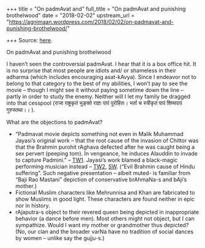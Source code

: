 +++
title = "On padmAvat and"
full_title = "On padmAvat and punishing brothelwood"
date = "2018-02-02"
upstream_url = "https://agnimaan.wordpress.com/2018/02/02/on-padmavat-and-punishing-brothelwood/"

+++
Source: [here](https://agnimaan.wordpress.com/2018/02/02/on-padmavat-and-punishing-brothelwood/).

On padmAvat and punishing brothelwood

I haven’t seen the controversial padmAvat. I hear that it is a box
office hit. It is no surprise that most people are idiots and/ or
shameless in their adharma (which includes encouraging asat-kAvya).
Since I endeavor not to belong to that category to the best of my
abilities, I won’t pay to see the movie – though I might see it without
paying sometime down the line – partly in order to study the enemy.
Neither will I let my family be dragged into that cesspool (राजा
राष्ट्रकृतं भुङ्क्ते राज्ञः पापं पुरोहितः। भर्ता च स्त्रीकृतं पापं
शिष्यपापं गुरुस्तथा।। ).

What are the objections to padmAvat?

-   “Padmavat movie depicts something not even in Malik Muhammad
    Jayasi’s original work – that the root cause of the invasion of
    Chittor was that the Brahmin purohit rAghava defected after he was
    caught being a sex pervert (peeping tom). In vengeance, he induces
    Alauddin to invade to capture Padmini.” –
    [TW1](https://twitter.com/Parikramah/status/959492765993328641).
    Jayasi’s work blamed a black-magic performing musician instead –
    [TW2](https://twitter.com/kashcit/status/960610207888896000),
    [SW](https://swarajyamag.com/culture/rani-padmini-and-alauddin-khilji-separating-fact-from-fiction).
    (“Evil Brahmin cause of Hindu suffering”. Such negative presentation
    – albeit muted- is familiar from “Baji Rao Mastani” depiction of
    conservative brAhmaNa-s and bAji’s mother.)
-   Fictional Muslim characters like Mehrunnisa and Khan are fabricated
    to show Muslims in good light. These characters are found neither in
    epic nor in history.
-   rAjaputra-s object to their revered queen being depicted in
    inappropriate behavior (a dance before men). Most others might not
    object, but I can sympathize. Would I want my mother or grandmother
    thus depicted? (No, our clan and the broader varNa have no tradition
    of social dances by women – unlike say the gujju-s.)



